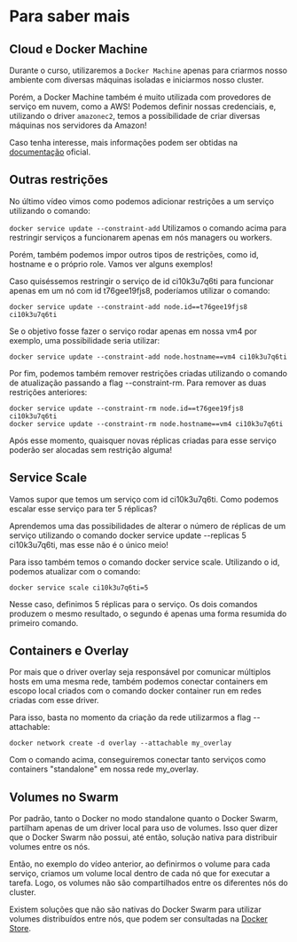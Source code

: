 # Para saber mais

## Cloud e Docker Machine

Durante o curso, utilizaremos a ```Docker Machine``` apenas para criarmos nosso ambiente com diversas máquinas isoladas e iniciarmos nosso cluster.

Porém, a Docker Machine também é muito utilizada com provedores de serviço em nuvem, como a AWS! Podemos definir nossas credenciais, e, utilizando o driver ```amazonec2```, temos a possibilidade de criar diversas máquinas nos servidores da Amazon!

Caso tenha interesse, mais informações podem ser obtidas na [documentação](https://docs.docker.com/machine/examples/aws/) oficial.

## Outras restrições

No último vídeo vimos como podemos adicionar restrições a um serviço utilizando o comando:

```docker service update --constraint-add```
Utilizamos o comando acima para restringir serviços a funcionarem apenas em nós managers ou workers.

Porém, também podemos impor outros tipos de restrições, como id, hostname e o próprio role. Vamos ver alguns exemplos!

Caso quiséssemos restringir o serviço de id ci10k3u7q6ti para funcionar apenas em um nó com id t76gee19fjs8, poderíamos utilizar o comando:

```docker service update --constraint-add node.id==t76gee19fjs8 ci10k3u7q6ti```

Se o objetivo fosse fazer o serviço rodar apenas em nossa vm4 por exemplo, uma possibilidade seria utilizar:

```docker service update --constraint-add node.hostname==vm4 ci10k3u7q6ti```

Por fim, podemos também remover restrições criadas utilizando o comando de atualização passando a flag --constraint-rm. Para remover as duas restrições anteriores:

``` Docker
docker service update --constraint-rm node.id==t76gee19fjs8 ci10k3u7q6ti
docker service update --constraint-rm node.hostname==vm4 ci10k3u7q6ti
```

Após esse momento, quaisquer novas réplicas criadas para esse serviço poderão ser alocadas sem restrição alguma!

## Service Scale

Vamos supor que temos um serviço com id ci10k3u7q6ti. Como podemos escalar esse serviço para ter 5 réplicas?

Aprendemos uma das possibilidades de alterar o número de réplicas de um serviço utilizando o comando docker service update --replicas 5 ci10k3u7q6ti, mas esse não é o único meio!

Para isso também temos o comando docker service scale. Utilizando o id, podemos atualizar com o comando:

```docker service scale ci10k3u7q6ti=5```

Nesse caso, definimos 5 réplicas para o serviço. Os dois comandos produzem o mesmo resultado, o segundo é apenas uma forma resumida do primeiro comando.

## Containers e Overlay

Por mais que o driver overlay seja responsável por comunicar múltiplos hosts em uma mesma rede, também podemos conectar containers em escopo local criados com o comando docker container run em redes criadas com esse driver.

Para isso, basta no momento da criação da rede utilizarmos a flag --attachable:

```docker network create -d overlay --attachable my_overlay```

Com o comando acima, conseguiremos conectar tanto serviços como containers "standalone" em nossa rede my_overlay.

## Volumes no Swarm

Por padrão, tanto o Docker no modo standalone quanto o Docker Swarm, partilham apenas de um driver local para uso de volumes. Isso quer dizer que o Docker Swarm não possui, até então, solução nativa para distribuir volumes entre os nós.

Então, no exemplo do vídeo anterior, ao definirmos o volume para cada serviço, criamos um volume local dentro de cada nó que for executar a tarefa. Logo, os volumes não são compartilhados entre os diferentes nós do cluster.

Existem soluções que não são nativas do Docker Swarm para utilizar volumes distribuídos entre nós, que podem ser consultadas na [Docker Store](https://hub.docker.com/search?category=volume&q=&type=plugin).

